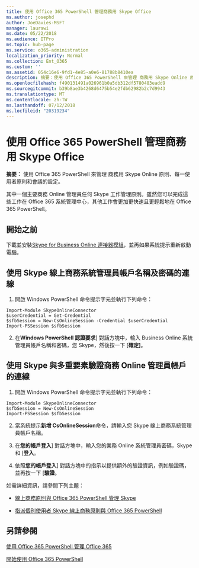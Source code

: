 ```yaml
---
title: 使用 Office 365 PowerShell 管理商務用 Skype Office
ms.author: josephd
author: JoeDavies-MSFT
manager: laurawi
ms.date: 05/22/2018
ms.audience: ITPro
ms.topic: hub-page
ms.service: o365-administration
localization_priority: Normal
ms.collection: Ent_O365
ms.custom: ''
ms.assetid: 054c16e6-9fd1-4e85-a0e6-81788b8410ea
description: 摘要︰使用 Office 365 PowerShell 來管理 商務用 Skype Online 原則、每一使用者原則和會議的設定。
ms.openlocfilehash: f490131491a026961b0a5db312df5780483eadd9
ms.sourcegitcommit: b39b8ae3b4268d6475b54e2fdb62982b2c7d9943
ms.translationtype: MT
ms.contentlocale: zh-TW
ms.lasthandoff: 07/12/2018
ms.locfileid: "20319234"
---
```

# <a name="manage-skype-for-business-online-with-office-365-powershell"></a>使用 Office 365 PowerShell 管理商務用 Skype Office

 **摘要︰** 使用 Office 365 PowerShell 來管理 商務用 Skype Online 原則、每一使用者原則和會議的設定。
  
其中一個主要商務 Online 管理員任何 Skype 工作管理原則。雖然您可以完成這些工作在 Office 365 系統管理中心，其他工作會更加更快速且更輕鬆地在 Office 365 PowerShell。 

## <a name="before-you-start"></a>開始之前

下載並安裝[Skype for Business Online 連接器模組](https://www.microsoft.com/en-us/download/details.aspx?id=39366)，並再如果系統提示重新啟動電腦。


## <a name="connect-using-a-skype-for-business-online-administrator-account-name-and-password"></a>使用 Skype 線上商務系統管理員帳戶名稱及密碼的連線

1. 開啟 Windows PowerShell 命令提示字元並執行下列命令： 
    
  ```
  Import-Module SkypeOnlineConnector
  $userCredential = Get-Credential
  $sfbSession = New-CsOnlineSession -Credential $userCredential
  Import-PSSession $sfbSession
  ```

2. 在**Windows PowerShell 認證要求**] 對話方塊中，輸入 Business Online 系統管理員帳戶名稱和密碼，您 Skype，然後按一下 [**確定]**。


## <a name="connect-using-a-skype-for-business-online-administrator-account-with-multifactor-authentication"></a>使用 Skype 與多重要素驗證商務 Online 管理員帳戶的連線

1. 開啟 Windows PowerShell 命令提示字元並執行下列命令：

  ```
  Import-Module SkypeOnlineConnector
  $sfbSession = New-CsOnlineSession
  Import-PSSession $sfbSession
  ```

2. 當系統提示**新增 CsOnlineSession**命令，請輸入您 Skype 線上商務系統管理員帳戶名稱。

3. 在**您的帳戶登入**] 對話方塊中，輸入您的業務 Online 系統管理員密碼，Skype 和 [**登入**。

4. 依照**您的帳戶登入**] 對話方塊中的指示以提供額外的驗證資訊，例如驗證碼，並再按一下 [**驗證**。

如需詳細資訊，請參閱下列主題：
  
- [線上商務原則與 Office 365 PowerShell 管理 Skype](manage-skype-for-business-online-policies-with-office-365-powershell.md)
    
- [指派個別使用者 Skype 線上商務原則與 Office 365 PowerShell](assign-per-user-skype-for-business-online-policies-with-office-365-powershell.md)
    
## <a name="see-also"></a>另請參閱

[使用 Office 365 PowerShell 管理 Office 365](manage-office-365-with-office-365-powershell.md)
  
[開始使用 Office 365 PowerShell](getting-started-with-office-365-powershell.md)

